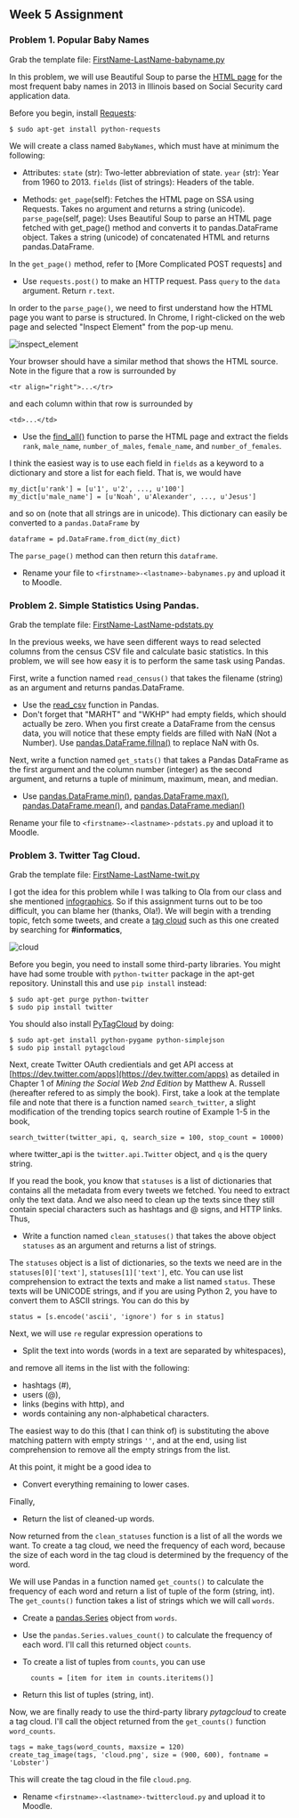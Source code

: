 ## Week 5 Assignment

### Problem 1. Popular Baby Names

Grab the template file: [FirstName-LastName-babyname.py]()

In this problem, we will use Beautiful Soup to parse the [HTML page](http://www.ssa.gov/cgi-bin/namesbystate.cgi) for the most frequent baby names in 2013 in Illinois based on Social Security card application data.

Before you begin, install [Requests](http://docs.python-requests.org/en/latest/):

    $ sudo apt-get install python-requests

We will create a class named `BabyNames`, which must have at minimum the following:

- Attributes:
  `state` (str): Two-letter abbreviation of state.
  `year` (str): Year from 1960 to 2013.
  `fields` (list of strings): Headers of the table.

- Methods:
  `get_page`(self): Fetches the HTML page on SSA using Requests. Takes no argument and returns a string (unicode).
  `parse_page`(self, page): Uses Beautiful Soup to parse an HTML page fetched with get_page() method and converts it to pandas.DataFrame object. Takes a string (unicode) of concatenated HTML and returns pandas.DataFrame.

In the `get_page()` method, refer to [More Complicated POST requests] and

- Use `requests.post()` to make an HTTP request. Pass `query` to the `data` argument. Return `r.text`.

In order to the `parse_page()`, we need to first understand how the HTML page you want to parse is structured. In Chrome, I right-clicked on the web page and selected "Inspect Element" from the pop-up menu.

![inspect_element](babynames.png)

Your browser should have a similar method that shows the HTML source. Note in the figure that a row is surrounded by

    <tr align="right">...</tr>

and each column within that row is surrounded by

    <td>...</td>

- Use the [find_all()](http://www.crummy.com/software/BeautifulSoup/bs4/doc/#find-all) function to parse the HTML page and extract the fields `rank`, `male_name`, `number_of_males`, `female_name`, and `number_of_females`.

I think the easiest way is to use each field in `fields` as a keyword to a dictionary and store a list for each field. That is, we would have

    my_dict[u'rank'] = [u'1', u'2', ..., u'100']
	my_dict[u'male_name'] = [u'Noah', u'Alexander', ..., u'Jesus']

and so on (note that all strings are in unicode). This dictionary can easily be converted to a `pandas.DataFrame` by

    dataframe = pd.DataFrame.from_dict(my_dict)

The `parse_page()` method can then return this `dataframe`.

- Rename your file to `<firstname>-<lastname>-babynames.py` and upload it to Moodle.

### Problem 2. Simple Statistics Using Pandas.

Grab the template file: [FirstName-LastName-pdstats.py]()

In the previous weeks, we have seen different ways to read selected columns from the census CSV file and calculate basic statistics. In this problem, we will see how easy it is to perform the same task using Pandas. 

First, write a function named `read_census()` that takes the filename (string) as an argument and returns pandas.DataFrame.

- Use the [read_csv](http://pandas.pydata.org/pandas-docs/stable/io.html#io-read-csv-table) function in Pandas.
- Don't forget that "MARHT" and "WKHP" had empty fields, which should actually be zero. When you first create a DataFrame from the census data, you will notice that these empty fields are filled with NaN (Not a Number). Use [pandas.DataFrame.fillna()](http://pandas.pydata.org/pandas-docs/dev/generated/pandas.DataFrame.fillna.html) to replace NaN with 0s.

Next, write a function named `get_stats()` that takes a Pandas DataFrame as the first argument and the column number (integer) as the second argument, and returns a tuple of minimum, maximum, mean, and median.

 - Use [pandas.DataFrame.min()](http://pandas.pydata.org/pandas-docs/dev/generated/pandas.DataFrame.min.html), [pandas.DataFrame.max()](http://pandas.pydata.org/pandas-docs/dev/generated/pandas.DataFrame.max.html), [pandas.DataFrame.mean()](http://pandas.pydata.org/pandas-docs/dev/generated/pandas.DataFrame.mean.html), and [pandas.DataFrame.median()](http://pandas.pydata.org/pandas-docs/stable/generated/pandas.DataFrame.median.html)

Rename your file to `<firstname>-<lastname>-pdstats.py` and upload it to Moodle.

### Problem 3. Twitter Tag Cloud.

Grab the template file: [FirstName-LastName-twit.py]()

I got the idea for this problem while I was talking to Ola from our class and she mentioned [infographics](http://en.wikipedia.org/wiki/Infographic). So if this assignment turns out to be too difficult, you can blame her (thanks, Ola!). We will begin with a trending topic, fetch some tweets, and create a [tag cloud](http://en.wikipedia.org/wiki/Tag_cloud) such as this one created by searching for __#informatics__,

![cloud](cloud.png)

Before you begin, you need to install some third-party libraries. You might have had some trouble with `python-twitter` package in the apt-get repository. Uninstall this and use `pip install` instead:

    $ sudo apt-get purge python-twitter
    $ sudo pip install twitter

You should also install [PyTagCloud](https://pypi.python.org/pypi/pytagcloud) by doing:

    $ sudo apt-get install python-pygame python-simplejson
    $ sudo pip install pytagcloud

Next, create Twitter OAuth credientials and get API access at [https://dev.twitter.com/apps](https://dev.twitter.com/apps) as detailed in Chapter 1 of _Mining the Social Web 2nd Edition_ by Matthew A. Russell (hereafter refered to as simply the book). First, take a look at the template file and note that there is a function named `search_twitter`, a slight modification of the trending topics search routine of Example 1-5 in the book,

    search_twitter(twitter_api, q, search_size = 100, stop_count = 10000)

where twitter_api is the `twitter.api.Twitter` object, and `q` is the query string.

<!-- Be warned that calling this function too often will result in "rate limit exceeded" error from Twitter. You should probably save the function in a different file, import it as a module in IPython, and use that object to write and debug your code. That is, in your interpreter, do -->

<!--     >>> import twittercloud as tc -->
<!--     >>> auth = twitter.oauth.OAuth(OAUTH_TOKEN, OAUTH_TOKEN_SECRET, CONSUMER_KEY, CONSUMER_SECRET) -->
<!--     >>> twitter_api = twitter.Twitter(auth = auth) -->
<!--     >>> q = '#informatics' -->
<!--     >>> statuses = search_twitter(twitter_api, q) -->

<!-- and use `statuses` instead of calling `search_twitter` repeatedly. If this is too inconvient, you may simply write and debug as it is, but consider yourself warned that you can get locked out for an hour if you exceed the rate limit. -->

If you read the book, you know that `statuses` is a list of dictionaries that contains all the metadata from every tweets we fetched. You need to extract only the text data. And we also need to clean up the texts since they still contain special characters such as hashtags and @ signs, and HTTP links. Thus,

- Write a function named `clean_statuses()` that takes the above object `statuses` as an argument and returns a list of strings.

The `statuses` object is a list of dictionaries, so the texts we need are in the `statuses[0]['text']`, `statuses[1]['text']`, etc. You can use list comprehension to extract the texts and make a list named `status`. These texts will be UNICODE strings, and if you are using Python 2, you have to convert them to ASCII strings. You can do this by

    status = [s.encode('ascii', 'ignore') for s in status]

Next, we will use `re` regular expression operations to

- Split the text into words (words in a text are separated by whitespaces),

and remove all items in the list with the following:

- hashtags (#),
- users (@),
- links (begins with http), and
- words containing any non-alphabetical characters.

The easiest way to do this (that I can think of) is substituting the above matching pattern with empty strings `''`, and at the end, using list comprehension to remove all the empty strings from the list.

At this point, it might be a good idea to

- Convert everything remaining to lower cases.

Finally,

- Return the list of cleaned-up words.

Now returned from the `clean_statuses` function is a list of all the words we want. To create a tag cloud, we need the frequency of each word, because the size of each word in the tag cloud is determined by the frequency of the word.

We will use Pandas in a function named `get_counts()` to calculate the frequency of each word and return a list of tuple of the form (string, int). The `get_counts()` function takes a list of strings which we will call `words`.

- Create a [pandas.Series](http://pandas.pydata.org/pandas-docs/dev/generated/pandas.Series.html) object from `words`.

- Use the `pandas.Series.values_count()` to calculate the frequency of each word. I'll call this returned object `counts`.

- To create a list of tuples from `counts`, you can use

        counts = [item for item in counts.iteritems()]

- Return this list of tuples (string, int).

Now, we are finally ready to use the third-party library _pytagcloud_ to create a tag cloud. I'll call the object returned from the `get_counts()` function `word_counts`.

    tags = make_tags(word_counts, maxsize = 120)
    create_tag_image(tags, 'cloud.png', size = (900, 600), fontname = 'Lobster')

This will create the tag cloud in the file `cloud.png`.

- Rename `<firstname>-<lastname>-twittercloud.py` and upload it to Moodle.

